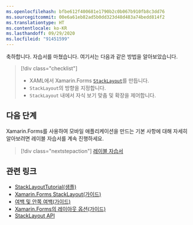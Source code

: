 ```yaml
---
ms.openlocfilehash: bfbe612f400681e1790b2c0b067b910fb8c3dd76
ms.sourcegitcommit: 00e6a61eb82ad5b0dd323d48d483a74bedd814f2
ms.translationtype: HT
ms.contentlocale: ko-KR
ms.lasthandoff: 09/29/2020
ms.locfileid: "91451599"
---
```

축하합니다. 자습서를 마쳤습니다. 여기서는 다음과 같은 방법을 알아보았습니다.

> [!div class="checklist"]
>
> - XAML에서 Xamarin.Forms [`StackLayout`](xref:Xamarin.Forms.StackLayout)를 만듭니다.
> - `StackLayout`의 방향을 지정합니다.
> - `StackLayout` 내에서 자식 보기 맞춤 및 확장을 제어합니다.

## <a name="next-steps"></a>다음 단계

Xamarin.Forms를 사용하여 모바일 애플리케이션을 만드는 기본 사항에 대해 자세히 알아보려면 레이블 자습서를 계속 진행하세요.

> [!div class="nextstepaction"]
> [레이블 자습서](~/get-started/tutorials/label/index.yml)

## <a name="related-links"></a>관련 링크

- [StackLayoutTutorial(샘플)](/samples/xamarin/xamarin-forms-samples/getstarted-tutorials-stacklayouttutorial/)
- [Xamarin.Forms StackLayout(가이드)](~/xamarin-forms/user-interface/layouts/stacklayout.md)
- [여백 및 안쪽 여백(가이드)](~/xamarin-forms/user-interface/layouts/margin-and-padding.md)
- [Xamarin.Forms의 레이아웃 옵션(가이드)](~/xamarin-forms/user-interface/layouts/layout-options.md)
- [StackLayout API](xref:Xamarin.Forms.StackLayout)